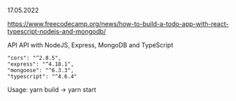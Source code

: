 17.05.2022

https://www.freecodecamp.org/news/how-to-build-a-todo-app-with-react-typescript-nodejs-and-mongodb/

API
API with NodeJS, Express, MongoDB and TypeScript

    "cors": "^2.8.5",
    "express": "^4.18.1",
    "mongoose": "^6.3.3",
    "typescript": "^4.6.4"


Usage:
yarn build -> yarn start